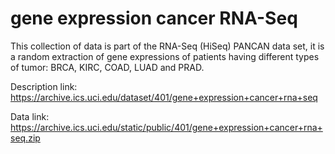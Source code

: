 # gene expression cancer RNA-Seq

This collection of data is part of the RNA-Seq (HiSeq) PANCAN data set, it is a random extraction of gene expressions of patients having different types of tumor: BRCA, KIRC, COAD, LUAD and PRAD.

Description link: https://archive.ics.uci.edu/dataset/401/gene+expression+cancer+rna+seq

Data link: https://archive.ics.uci.edu/static/public/401/gene+expression+cancer+rna+seq.zip



